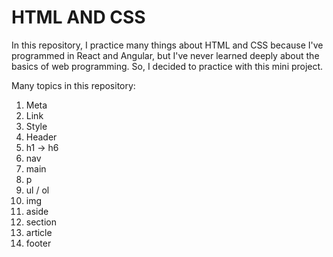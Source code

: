 # HTML AND CSS
In this repository, I practice many things about HTML and CSS because I've programmed in React and Angular, but I've never learned deeply about the basics of web programming. 
So, I decided to practice with this mini project.

Many topics in this repository:
1. Meta 
2. Link
3. Style
4. Header
5. h1 -> h6
6. nav
7. main
8. p
8. ul / ol
9. img
10. aside
11. section
12. article
14. footer
